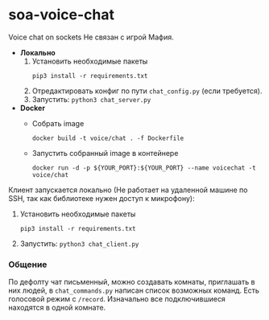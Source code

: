 # soa-voice-chat
Voice chat on sockets
Не связан с игрой Мафия.

- **Локально**
  1. Установить необходимые пакеты
     ```
     pip3 install -r requirements.txt
     ```
  2. Отредактировать конфиг по пути ```chat_config.py``` (если требуется).
  3. Запустить:
     ```python3 chat_server.py```
- **Docker**
    - Собрать image
        ```
        docker build -t voice/chat . -f Dockerfile
        ```

    - Запустить собранный image в контейнере
        ```
        docker run -d -p ${YOUR_PORT}:${YOUR_PORT} --name voicechat -t voice/chat
        ```

Клиент запускается локально (Не работает на удаленной машине по SSH, так как библиотеке нужен доступ к микрофону):
 1. Установить необходимые пакеты
     ```
     pip3 install -r requirements.txt
     ```
 2. Запустить:
     ```python3 chat_client.py```

### Общение
По дефолту чат письменный, можно создавать комнаты, приглашать в них людей, в `chat_commands.py` написан список возможных команд.
Есть голосовой режим с `/record`. Изначально все подключившиеся находятся в одной комнате.


